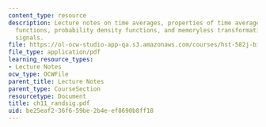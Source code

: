 ```yaml
---
content_type: resource
description: Lecture notes on time averages, properties of time averages, crosscorrelation
  functions, probability density functions, and memoryless transformations of random
  signals.
file: https://ol-ocw-studio-app-qa.s3.amazonaws.com/courses/hst-582j-biomedical-signal-and-image-processing-spring-2007/be25eaf236f659be2b4eef8690b8ff18_ch11_randsig.pdf
file_type: application/pdf
learning_resource_types:
- Lecture Notes
ocw_type: OCWFile
parent_title: Lecture Notes
parent_type: CourseSection
resourcetype: Document
title: ch11_randsig.pdf
uid: be25eaf2-36f6-59be-2b4e-ef8690b8ff18
---
```

